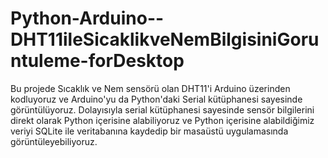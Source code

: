 # Python-Arduino--DHT11ileSicaklikveNemBilgisiniGoruntuleme-forDesktop
 Bu projede Sıcaklık ve Nem sensörü olan DHT11'i Arduino üzerinden kodluyoruz ve Arduino'yu da Python'daki Serial kütüphanesi sayesinde görüntülüyoruz. Dolayısıyla serial kütüphanesi sayesinde sensör bilgilerini direkt olarak Python içerisine alabiliyoruz ve Python içerisine alabildiğimiz veriyi SQLite ile veritabanına kaydedip bir masaüstü uygulamasında görüntüleyebiliyoruz.
